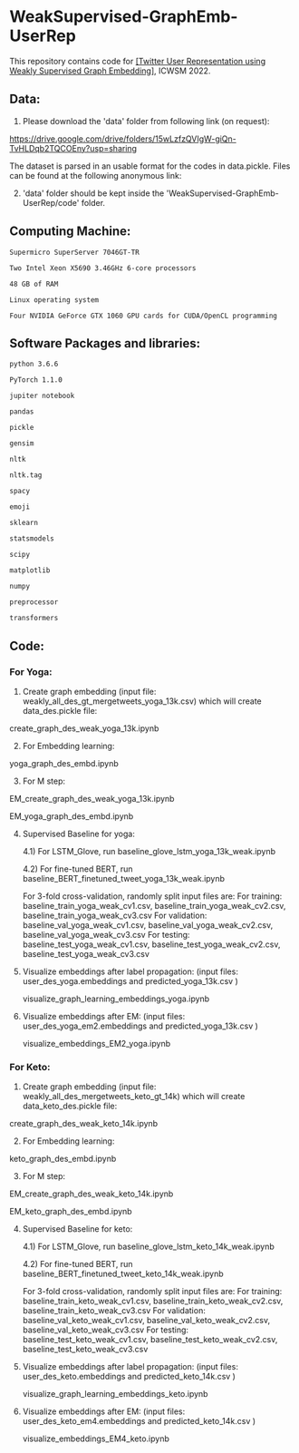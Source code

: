 # WeakSupervised-GraphEmb-UserRep

This repository contains code for [[Twitter User Representation using Weakly Supervised Graph Embedding]](https://ojs.aaai.org/index.php/ICWSM/article/view/18057), ICWSM 2022.

## Data:

1. Please download the 'data' folder from following link (on request):

https://drive.google.com/drive/folders/15wLzfzQVIgW-giQn-TvHLDqb2TQCOEny?usp=sharing

The dataset is parsed in an usable format for the codes in data.pickle. Files can be found at the following anonymous link:

2. 'data' folder should be kept inside the 'WeakSupervised-GraphEmb-UserRep/code' folder. 


## Computing Machine:

```
Supermicro SuperServer 7046GT-TR

Two Intel Xeon X5690 3.46GHz 6-core processors

48 GB of RAM

Linux operating system

Four NVIDIA GeForce GTX 1060 GPU cards for CUDA/OpenCL programming

```

## Software Packages and libraries:

```
python 3.6.6

PyTorch 1.1.0

jupiter notebook

pandas

pickle

gensim

nltk

nltk.tag

spacy

emoji

sklearn

statsmodels

scipy

matplotlib

numpy

preprocessor

transformers

```

## Code: 

### For Yoga:

1. Create graph embedding (input file: weakly_all_des_gt_mergetweets_yoga_13k.csv) which will create data_des.pickle file:

create_graph_des_weak_yoga_13k.ipynb 



2. For Embedding learning: 

yoga_graph_des_embd.ipynb 

3. For M step:

EM_create_graph_des_weak_yoga_13k.ipynb

EM_yoga_graph_des_embd.ipynb


4. Supervised Baseline for yoga: 

   4.1) For LSTM_Glove, run baseline_glove_lstm_yoga_13k_weak.ipynb

   4.2) For fine-tuned BERT, run baseline_BERT_finetuned_tweet_yoga_13k_weak.ipynb

   For 3-fold cross-validation, randomly split input files are:
   For training: baseline_train_yoga_weak_cv1.csv, baseline_train_yoga_weak_cv2.csv, baseline_train_yoga_weak_cv3.csv
   For validation: baseline_val_yoga_weak_cv1.csv, baseline_val_yoga_weak_cv2.csv, baseline_val_yoga_weak_cv3.csv
   For testing: baseline_test_yoga_weak_cv1.csv, baseline_test_yoga_weak_cv2.csv, baseline_test_yoga_weak_cv3.csv
	

5. Visualize embeddings after label propagation: (input files: user_des_yoga.embeddings and predicted_yoga_13k.csv )
	
	visualize_graph_learning_embeddings_yoga.ipynb
	

6. Visualize embeddings after EM: (input files: user_des_yoga_em2.embeddings and predicted_yoga_13k.csv )
	
	visualize_embeddings_EM2_yoga.ipynb

### For Keto:

1. Create graph embedding (input file: weakly_all_des_mergetweets_keto_gt_14k) which will create data_keto_des.pickle file:

create_graph_des_weak_keto_14k.ipynb



2.  For Embedding learning:

keto_graph_des_embd.ipynb


3. For M step:

EM_create_graph_des_weak_keto_14k.ipynb

EM_keto_graph_des_embd.ipynb


4. Supervised Baseline for keto:

   4.1) For LSTM_Glove, run baseline_glove_lstm_keto_14k_weak.ipynb

   4.2) For fine-tuned BERT, run baseline_BERT_finetuned_tweet_keto_14k_weak.ipynb

   For 3-fold cross-validation, randomly split input files are:
   For training: baseline_train_keto_weak_cv1.csv, baseline_train_keto_weak_cv2.csv, baseline_train_keto_weak_cv3.csv
   For validation: baseline_val_keto_weak_cv1.csv, baseline_val_keto_weak_cv2.csv, baseline_val_keto_weak_cv3.csv
   For testing: baseline_test_keto_weak_cv1.csv, baseline_test_keto_weak_cv2.csv, baseline_test_keto_weak_cv3.csv



5. Visualize embeddings after label propagation: (input files: user_des_keto.embeddings and predicted_keto_14k.csv )
	
	visualize_graph_learning_embeddings_keto.ipynb
	

6. Visualize embeddings after EM: (input files: user_des_keto_em4.embeddings and predicted_keto_14k.csv )
	
	visualize_embeddings_EM4_keto.ipynb


